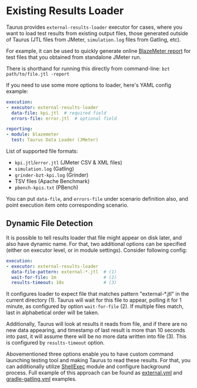 # Existing Results Loader

Taurus provides `external-results-loader` executor for cases, where you want to load test
results from existing output files, those generated outside of Taurus (JTL files from JMeter, `simulation.log` files from Gatling, etc).

For example, it can be used to quickly generate online [BlazeMeter report](BlazemeterReporter.md) for test files that you obtained from standalone JMeter run.

There is shorthand for running this directly from command-line: `bzt path/to/file.jtl -report`

If you need to use some more options to loader, here's YAML config example:
```yaml
execution:
- executor: external-results-loader
  data-file: kpi.jtl  # required field
  errors-file: error.jtl  # optional field

reporting:
- module: blazemeter
  test: Taurus Data Loader (JMeter)
```

List of supported file formats:
- `kpi.jtl`/`error.jtl` (JMeter CSV & XML files)
- `simulation.log` (Gatling)
- `grinder-bzt-kpi.log` (Grinder)
- TSV files (Apache Benchmark)
- `pbench-kpis.txt` (PBench)

You can put `data-file`, and `errors-file` under scenario definition also, and point execution item onto corresponding scenario.


## Dynamic File Detection

It is possible to tell results loader that file might appear on disk later, and also have dynamic name. For that, two additional options can be specified (either on executor level, or in module settings). Consider following config:

```yaml
execution:
- executor: external-results-loader 
  data-file-pattern: external-*.jtl  # (1)
  wait-for-file: 1m                  # (2)
  results-timeout: 10s               # (3)
```

It configures loader to expect file that matches pattern "external-*.jtl" in the current directory (1). Taurus will wait for this file to appear, polling it for 1 minute, as configured by option `wait-for-file` (2). If multiple files match, last in alphabetical order will be taken.

Additionally, Taurus will look at results it reads from file, and if there are no new data appearing, and timestamp of last result is more than 10 seconds into past, it will assume there will be no more data written into file (3). This is configured by `results-timeout` option.

Abovementioned three options enable you to have custom command launching testing tool and making Taurus to read these results. For that, you can additionally utilize [ShellExec](ShellExec.md) module and configure background process. Full example of this approach can be found as [external.yml](https://github.com/Blazemeter/taurus/blob/master/examples/jmeter/external.yml) and [gradle-gatling.yml](https://github.com/Blazemeter/taurus/blob/master/examples/gatling/gradle/gradle-gatling.yml) examples.
